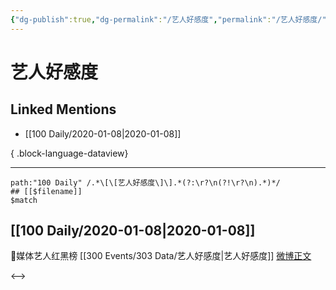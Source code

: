 ```yaml
---
{"dg-publish":true,"dg-permalink":"/艺人好感度","permalink":"/艺人好感度/","created":"2023-04-02T13:31:37.000+08:00","updated":"2023-04-10T16:48:58.000+08:00"}
---
```


# 艺人好感度

## Linked Mentions
- [[100 Daily/2020-01-08\|2020-01-08]]

{ .block-language-dataview}

---

```expander
path:"100 Daily" /.*\[\[艺人好感度\]\].*(?:\r?\n(?!\r?\n).*)*/
## [[$filename]]
$match
```
## [[100 Daily/2020-01-08\|2020-01-08]]
🌿媒体艺人红黑榜 [[300 Events/303 Data/艺人好感度\|艺人好感度]]
[微博正文](https://m.weibo.cn/6466290670/4458425649961203)

<-->